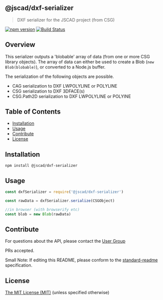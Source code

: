## @jscad/dxf-serializer

> DXF serializer for the JSCAD project (from CSG)

[![npm version](https://badge.fury.io/js/%40jscad%2Fdxf-serializer.svg)](https://badge.fury.io/js/%40jscad%2Fdxf-serializer)
[![Build Status](https://travis-ci.org/jscad/io.svg)](https://travis-ci.org/jscad/dxf-serializer)

## Overview

This serializer outputs a 'blobable' array of data (from one or more CSG library objects).
The array of data can either be used to create a Blob (`new Blob(blobable)`), or converted to a Node.js buffer.

The serialization of the following objects are possible.
- CAG serialization to DXF LWPOLYLINE or POLYLINE
- CSG serialization to DXF 3DFACE(s)
- CSG.Path2D serialization to DXF LWPOLYLINE or POLYINE

## Table of Contents

- [Installation](#installation)
- [Usage](#usage)
- [Contribute](#contribute)
- [License](#license)


## Installation

```
npm install @jscad/dxf-serializer
```

## Usage


```javascript
const dxfSerializer = require('@jscad/dxf-serializer')

const rawData = dxfSerializer.serialize(CSGObject)

//in browser (with browserify etc)
const blob = new Blob(rawData)

```


## Contribute

For questions about the API, please contact the [User Group](https://plus.google.com/communities/114958480887231067224)

PRs accepted.

Small Note: If editing this README, please conform to the [standard-readme](https://github.com/RichardLitt/standard-readme) specification.


## License

[The MIT License (MIT)](./LICENSE)
(unless specified otherwise)
